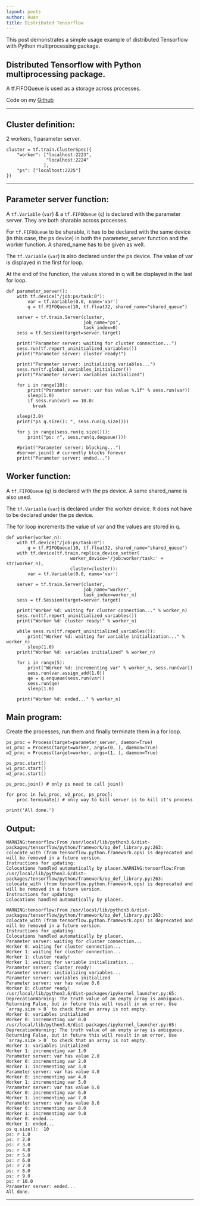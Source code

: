 ```yaml
---
layout: posts
author: Huan
title: Distributed Tensorflow
---
```


This post demonstrates a simple usage example of distributed Tensorflow with
Python multiprocessing package.

## Distributed Tensorflow with Python multiprocessing package. 

A tf.FIFOQueue is used as a storage across processes.

Code on my [Github](https://github.com/ChuaCheowHuan/misc_code_examples/blob/master/tf/dist_tf/dist_tf.ipynb)

---

## Cluster definition:

2 workers, 1 parameter server.
```
cluster = tf.train.ClusterSpec({
    "worker": ["localhost:2223",
               "localhost:2224"
              ],
    "ps": ["localhost:2225"]
})
```

---

## Parameter server function:

A ```tf.Variable``` (```var```) & a ```tf.FIFOQueue``` (```q```) is declared
with the parameter server. They are both sharable across processes.

For ```tf.FIFOQueue``` to be sharable, it has to be declared with the same
device (in this case, the ps device) in both the parameter_server function and
the worker function. A shared_name has to be given as well.

The ```tf.Variable``` (```var```) is also declared under the ps device.
The value of var is displayed in the first for loop.

At the end of the function, the values stored in q will be displayed in the
last for loop.

```
def parameter_server():
    with tf.device("/job:ps/task:0"):
        var = tf.Variable(0.0, name='var')        
        q = tf.FIFOQueue(10, tf.float32, shared_name="shared_queue")

    server = tf.train.Server(cluster,
                             job_name="ps",
                             task_index=0)
    sess = tf.Session(target=server.target)

    print("Parameter server: waiting for cluster connection...")
    sess.run(tf.report_uninitialized_variables())
    print("Parameter server: cluster ready!")

    print("Parameter server: initializing variables...")
    sess.run(tf.global_variables_initializer())
    print("Parameter server: variables initialized")

    for i in range(10):
        print("Parameter server: var has value %.1f" % sess.run(var))
        sleep(1.0)
        if sess.run(var) == 10.0:
          break

    sleep(3.0)
    print("ps q.size(): ", sess.run(q.size()))  

    for j in range(sess.run(q.size())):
        print("ps: r", sess.run(q.dequeue()))

    #print("Parameter server: blocking...")
    #server.join() # currently blocks forever    
    print("Parameter server: ended...")
```

## Worker function:

A ```tf.FIFOQueue``` (```q```) is declared with the ps device.
A same shared_name is also used.

The ```tf.Variable``` (```var```) is declared under the worker device.
It does not have to be declared under the ps device.

The for loop increments the value of var and the values are stored in q.

```
def worker(worker_n):
    with tf.device("/job:ps/task:0"):
        q = tf.FIFOQueue(10, tf.float32, shared_name="shared_queue")     
    with tf.device(tf.train.replica_device_setter(
                        worker_device='/job:worker/task:' + str(worker_n),
                        cluster=cluster)):
        var = tf.Variable(0.0, name='var')

    server = tf.train.Server(cluster,
                             job_name="worker",
                             task_index=worker_n)
    sess = tf.Session(target=server.target)

    print("Worker %d: waiting for cluster connection..." % worker_n)
    sess.run(tf.report_uninitialized_variables())
    print("Worker %d: cluster ready!" % worker_n)

    while sess.run(tf.report_uninitialized_variables()):
        print("Worker %d: waiting for variable initialization..." % worker_n)
        sleep(1.0)
    print("Worker %d: variables initialized" % worker_n)

    for i in range(5):
        print("Worker %d: incrementing var" % worker_n, sess.run(var))
        sess.run(var.assign_add(1.0))
        qe = q.enqueue(sess.run(var))
        sess.run(qe)
        sleep(1.0)

    print("Worker %d: ended..." % worker_n)
```

## Main program:

Create the processes, run them and finally terminate them in a for loop.

```
ps_proc = Process(target=parameter_server, daemon=True)
w1_proc = Process(target=worker, args=(0, ), daemon=True)
w2_proc = Process(target=worker, args=(1, ), daemon=True)

ps_proc.start()
w1_proc.start()
w2_proc.start()

ps_proc.join() # only ps need to call join()

for proc in [w1_proc, w2_proc, ps_proc]:
    proc.terminate() # only way to kill server is to kill it's process

print('All done.')            
```

## Output:

```
WARNING:tensorflow:From /usr/local/lib/python3.6/dist-packages/tensorflow/python/framework/op_def_library.py:263: colocate_with (from tensorflow.python.framework.ops) is deprecated and will be removed in a future version.
Instructions for updating:
Colocations handled automatically by placer.WARNING:tensorflow:From /usr/local/lib/python3.6/dist-packages/tensorflow/python/framework/op_def_library.py:263: colocate_with (from tensorflow.python.framework.ops) is deprecated and will be removed in a future version.
Instructions for updating:
Colocations handled automatically by placer.

WARNING:tensorflow:From /usr/local/lib/python3.6/dist-packages/tensorflow/python/framework/op_def_library.py:263: colocate_with (from tensorflow.python.framework.ops) is deprecated and will be removed in a future version.
Instructions for updating:
Colocations handled automatically by placer.
Parameter server: waiting for cluster connection...
Worker 0: waiting for cluster connection...
Worker 1: waiting for cluster connection...
Worker 1: cluster ready!
Worker 1: waiting for variable initialization...
Parameter server: cluster ready!
Parameter server: initializing variables...
Parameter server: variables initialized
Parameter server: var has value 0.0
Worker 0: cluster ready!
/usr/local/lib/python3.6/dist-packages/ipykernel_launcher.py:65: DeprecationWarning: The truth value of an empty array is ambiguous. Returning False, but in future this will result in an error. Use `array.size > 0` to check that an array is not empty.
Worker 0: variables initialized
Worker 0: incrementing var 0.0
/usr/local/lib/python3.6/dist-packages/ipykernel_launcher.py:65: DeprecationWarning: The truth value of an empty array is ambiguous. Returning False, but in future this will result in an error. Use `array.size > 0` to check that an array is not empty.
Worker 1: variables initialized
Worker 1: incrementing var 1.0
Parameter server: var has value 2.0
Worker 0: incrementing var 2.0
Worker 1: incrementing var 3.0
Parameter server: var has value 4.0
Worker 0: incrementing var 4.0
Worker 1: incrementing var 5.0
Parameter server: var has value 6.0
Worker 0: incrementing var 6.0
Worker 1: incrementing var 7.0
Parameter server: var has value 8.0
Worker 0: incrementing var 8.0
Worker 1: incrementing var 9.0
Worker 0: ended...
Worker 1: ended...
ps q.size():  10
ps: r 1.0
ps: r 2.0
ps: r 3.0
ps: r 4.0
ps: r 5.0
ps: r 6.0
ps: r 7.0
ps: r 8.0
ps: r 9.0
ps: r 10.0
Parameter server: ended...
All done.
```

---

<br>
